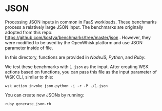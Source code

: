 # JSON 

Processing JSON inputs in common in FaaS workloads. These benchmarks process a relatively large JSON input. The benchmarks are originally adopted from this repo: https://github.com/kostya/benchmarks/tree/master/json . However, they were modified to be used by the OpenWhisk platform and use JSON parameter inside of file.

In this directory, functions are provided in *NodeJS*, *Python*, and *Ruby*.

We test these benchmarks with `1.json` as the input. After creating WSK actions based on functions, you can pass this file as the input parameter of WSK CLI, similar to this:
```
wsk action invoke json-python -i -r -P ./1.json
```
You can create new JSONs by running:
```
ruby generate_json.rb
```